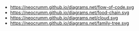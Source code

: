 
- https://neocrumm.github.io/diagrams.net/flow-of-code.svg
- https://neocrumm.github.io/diagrams.net/food-chain.svg
- https://neocrumm.github.io/diagrams.net/cloud.svg
- https://neocrumm.github.io/diagrams.net/family-tree.svg
